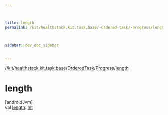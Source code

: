 ```yaml
---



title: length
permalink: /kit/healthstack.kit.task.base/-ordered-task/-progress/length.html



sidebar: dev_doc_sidebar


---
```




//[kit](/kit.html)/[healthstack.kit.task.base](../../index.html)/[OrderedTask](../index.html)/[Progress](index.html)/[length](length.html)



# length



[androidJvm]\
val [length](length.html): [Int](https://kotlinlang.org/api/latest/jvm/stdlib/kotlin/-int/index.html)






